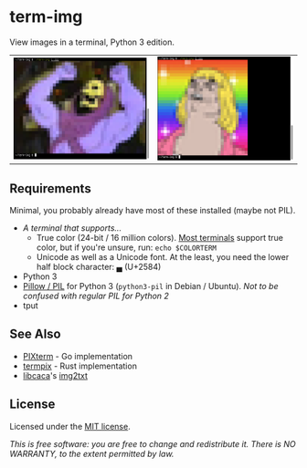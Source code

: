 # term-img

View images in a terminal, Python 3 edition.


<table><tr>
<td><img src="screenshot-1.png"></td>
<td><img src="screenshot-2.png"></td>
</tr></table>

## Requirements

Minimal, you probably already have most of these installed (maybe not PIL).

- *A terminal that supports...*
    - True color (24-bit / 16 million colors). [Most terminals](https://gist.github.com/XVilka/8346728) support true color, but if you're unsure, run: `echo $COLORTERM`
    - Unicode as well as a Unicode font. At the least, you need the lower half block character: ▄ (U+2584)
- Python 3
- [Pillow / PIL](https://python-pillow.org) for Python 3 (`python3-pil` in Debian / Ubuntu). *Not to be confused with regular PIL for Python 2*
- tput

## See Also

- [PIXterm](https://github.com/eliukblau/pixterm) - Go implementation
- [termpix](https://github.com/hopey-dishwasher/termpix) - Rust implementation
- [libcaca](https://github.com/cacalabs/libcaca)'s [img2txt](https://linux.die.net/man/1/img2txt)

## License

Licensed under the [MIT license](https://github.com/keithieopia/term-img/blob/master/LICENSE).

*This is free software: you are free to change and redistribute it. There is NO WARRANTY, to the extent permitted by law.*
